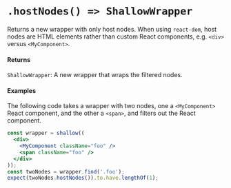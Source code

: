 # `.hostNodes() => ShallowWrapper`

Returns a new wrapper with only host nodes.
When using `react-dom`, host nodes are HTML elements rather than custom React components, e.g. `<div>` versus `<MyComponent>`.


#### Returns

`ShallowWrapper`: A new wrapper that wraps the filtered nodes.


#### Examples

The following code takes a wrapper with two nodes, one a `<MyComponent>` React component, and the other a `<span>`, and filters out the React component.

```jsx
const wrapper = shallow((
  <div>
    <MyComponent className="foo" />
    <span className="foo" />
  </div>
));
const twoNodes = wrapper.find('.foo');
expect(twoNodes.hostNodes()).to.have.lengthOf(1);
```
